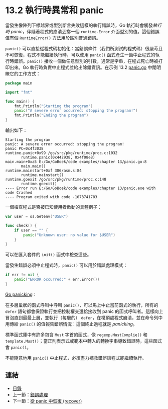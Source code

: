 # 13.2 執行時異常和 panic

當發生像陣列下標越界或型別斷言失敗這樣的執行錯誤時，Go 執行時會觸發*執行時 panic*，伴隨著程式的崩潰丟擲一個 `runtime.Error` 介面型別的值。這個錯誤值有個 `RuntimeError()` 方法用於區別普通錯誤。

`panic()` 可以直接從程式碼初始化：當錯誤條件（我們所測試的程式碼）很嚴苛且不可恢復，程式不能繼續執行時，可以使用 `panic()` 函式產生一箇中止程式的執行時錯誤。`panic()` 接收一個做任意型別的引數，通常是字串，在程式死亡時被打印出來。Go 執行時負責中止程式並給出除錯資訊。在示例 13.2 [panic.go](examples/chapter_13/panic.go) 中闡明瞭它的工作方式：

```go
package main

import "fmt"

func main() {
	fmt.Println("Starting the program")
	panic("A severe error occurred: stopping the program!")
	fmt.Println("Ending the program")
}
```

輸出如下：

```
Starting the program
panic: A severe error occurred: stopping the program!
panic PC=0x4f3038
runtime.panic+0x99 /go/src/pkg/runtime/proc.c:1032
       runtime.panic(0x442938, 0x4f08e8)
main.main+0xa5 E:/Go/GoBoek/code examples/chapter 13/panic.go:8
       main.main()
runtime.mainstart+0xf 386/asm.s:84
       runtime.mainstart()
runtime.goexit /go/src/pkg/runtime/proc.c:148
       runtime.goexit()
---- Error run E:/Go/GoBoek/code examples/chapter 13/panic.exe with code Crashed
---- Program exited with code -1073741783
```

一個檢查程式是否被已知使用者啟動的具體例子：

```go
var user = os.Getenv("USER")

func check() {
	if user == "" {
		panic("Unknown user: no value for $USER")
	}
}
```

可以在匯入套件的 `init()` 函式中檢查這些。

當發生錯誤必須中止程式時，`panic()` 可以用於錯誤處理模式：

```go
if err != nil {
	panic("ERROR occurred:" + err.Error())
}
```

<u>Go panicking</u>：

在多層巢狀的函式呼叫中呼叫 `panic()`，可以馬上中止當前函式的執行，所有的 `defer` 語句都會保證執行並把控制權交還給接收到 panic 的函式呼叫者。這樣向上冒泡直到最最上層，並執行（每層的） `defer`，在棧頂處程式崩潰，並在命令列中用傳給 `panic()` 的值報告錯誤情況：這個終止過程就是 *panicking*。

標準函式庫中有許多包含 `Must` 字首的函式，像 `regexp.MustComplie()` 和 `template.Must()`；當正則表示式或範本中轉入的轉換字串導致錯誤時，這些函式會 `panic()`。

不能隨意地用 `panic()` 中止程式，必須盡力補救錯誤讓程式能繼續執行。

## 連結

- [目錄](directory.md)
- 上一節：[錯誤處理](13.1.md)
- 下一節：[從 panic 中恢復 (recover)](13.3.md)
